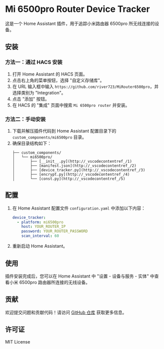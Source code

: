 # Mi 6500pro Router Device Tracker

这是一个 Home Assistant 插件，用于追踪小米路由器 6500pro 所无线连接的设备。

## 安装

### 方法一：通过 HACS 安装

1. 打开 Home Assistant 的 HACS 页面。
2. 点击右上角的菜单按钮，选择 "自定义存储库"。
3. 在 URL 输入框中输入 `https://github.com/river723/MiRouter6500pro`，并选择类别为 "Integration"。
4. 点击 "添加" 按钮。
5. 在 HACS 的 "集成" 页面中搜索 `Mi 6500pro router` 并安装。

### 方法二：手动安装

1. 下载并解压插件代码到 Home Assistant 配置目录下的 `custom_components/mi6500pro` 目录。
2. 确保目录结构如下：
    ```
    ├── custom_components/
    │   └── mi6500pro/
    │       ├── [__init__.py](http://_vscodecontentref_/1)
    │       ├── [manifest.json](http://_vscodecontentref_/2)
    │       ├── [device_tracker.py](http://_vscodecontentref_/3)
    │       ├── [encrypt.py](http://_vscodecontentref_/4)
    │       └── [const.py](http://_vscodecontentref_/5)
    ```

## 配置

1. 在 Home Assistant 配置文件 `configuration.yaml` 中添加以下内容：

    ```yaml
    device_tracker:
      - platform: mi6500pro
        host: YOUR_ROUTER_IP
        password: YOUR_ROUTER_PASSWORD
        scan_interval: 60
    ```

2. 重新启动 Home Assistant。

## 使用

插件安装完成后，您可以在 Home Assistant 中 "设置 - 设备与服务 - 实体" 中查看小米 6500pro 路由器所连接的无线设备。

## 贡献

欢迎提交问题和贡献代码！请访问 [GitHub 仓库](https://github.com/river723/MiRouter6500pro) 获取更多信息。

## 许可证

MIT License